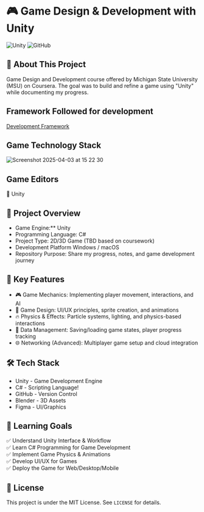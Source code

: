 # 🎮 Game Design & Development with Unity

![Unity](https://img.shields.io/badge/Unity-100000?style=for-the-badge&logo=unity&logoColor=white) ![GitHub](https://img.shields.io/badge/GitHub-100000?style=for-the-badge&logo=github&logoColor=white)

## 📝 About This Project
Game Design and Development course offered by Michigan State University (MSU) on Coursera. The goal was to build and refine a game using "Unity" while documenting my progress.

## Framework Followed for development
[Development Framework](https://github.com/user-attachments/assets/0269570c-436c-4120-9a1d-107c07ca8543)

## Game Technology Stack
![Screenshot 2025-04-03 at 15 22 30](https://github.com/user-attachments/assets/07bb0a21-0751-41b2-8122-aa40b7626c9f)

## Game Editors
🚀 Unity

## 🚀 Project Overview
- Game Engine:** Unity
- Programming Language: C#
- Project Type: 2D/3D Game (TBD based on coursework)
- Development Platform Windows / macOS
- Repository Purpose: Share my progress, notes, and game development journey

## 📌 Key Features
- 🎮 Game Mechanics: Implementing player movement, interactions, and AI
- 🎨 Game Design: UI/UX principles, sprite creation, and animations
- 🔥 Physics & Effects: Particle systems, lighting, and physics-based interactions
- 💾 Data Management: Saving/loading game states, player progress tracking
- 🌐 Networking (Advanced): Multiplayer game setup and cloud integration

## 🛠️ Tech Stack
- Unity - Game Development Engine
- C# - Scripting Language!
- GitHub - Version Control
- Blender - 3D Assets
- Figma - UI/Graphics

## 🎯 Learning Goals
✅ Understand Unity Interface & Workflow  
✅ Learn C# Programming for Game Development  
✅ Implement Game Physics & Animations  
✅ Develop UI/UX for Games  
✅ Deploy the Game for Web/Desktop/Mobile  

## 📜 License
This project is under the MIT License. See `LICENSE` for details.

